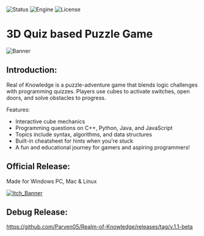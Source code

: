 ![Status](https://badgen.net/badge/Status/Release/orange?icon=github)
![Engine](https://badgen.net/badge/Engine/Unity/blue)
![License](https://badgen.net/badge/license/MIT/green)

# **3D Quiz based Puzzle Game**
![Banner](https://user-images.githubusercontent.com/101796812/258840826-eda469e1-817a-413f-b990-b2b04e22db86.png)

## **Introduction:**
Real of Knowledge is a puzzle-adventure game that blends logic challenges with programming quizzes. Players use cubes to activate switches, open doors, and solve obstacles to progress.

Features:

- Interactive cube mechanics
- Programming questions on C++, Python, Java, and JavaScript
- Topics include syntax, algorithms, and data structures
- Built-in cheatsheet for hints when you're stuck
- A fun and educational journey for gamers and aspiring programmers!

## **Official Release:**
Made for Windows PC, Mac & Linux

[![Itch_Banner](https://user-images.githubusercontent.com/101796812/258836620-b6e0f0b1-6a21-45ee-9dc3-74f1b103ab58.png)](https://parven.itch.io/realm-of-knowledge)

## **Debug Release:**
https://github.com/Parven05/Realm-of-Knowledge/releases/tag/v.1.1-beta
